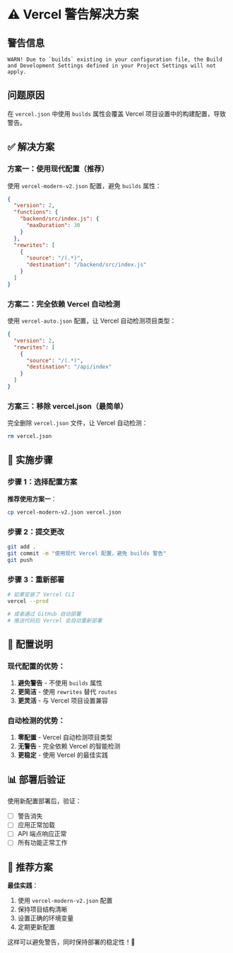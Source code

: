 # ⚠️ Vercel 警告解决方案

## 警告信息
```
WARN! Due to `builds` existing in your configuration file, the Build and Development Settings defined in your Project Settings will not apply.
```

## 问题原因
在 `vercel.json` 中使用 `builds` 属性会覆盖 Vercel 项目设置中的构建配置，导致警告。

## ✅ 解决方案

### 方案一：使用现代配置（推荐）

使用 `vercel-modern-v2.json` 配置，避免 `builds` 属性：

```json
{
  "version": 2,
  "functions": {
    "backend/src/index.js": {
      "maxDuration": 30
    }
  },
  "rewrites": [
    {
      "source": "/(.*)",
      "destination": "/backend/src/index.js"
    }
  ]
}
```

### 方案二：完全依赖 Vercel 自动检测

使用 `vercel-auto.json` 配置，让 Vercel 自动检测项目类型：

```json
{
  "version": 2,
  "rewrites": [
    {
      "source": "/(.*)",
      "destination": "/api/index"
    }
  ]
}
```

### 方案三：移除 vercel.json（最简单）

完全删除 `vercel.json` 文件，让 Vercel 自动检测：

```bash
rm vercel.json
```

## 🚀 实施步骤

### 步骤 1：选择配置方案

**推荐使用方案一**：
```bash
cp vercel-modern-v2.json vercel.json
```

### 步骤 2：提交更改
```bash
git add .
git commit -m "使用现代 Vercel 配置，避免 builds 警告"
git push
```

### 步骤 3：重新部署
```bash
# 如果安装了 Vercel CLI
vercel --prod

# 或者通过 GitHub 自动部署
# 推送代码后 Vercel 会自动重新部署
```

## 🔧 配置说明

### 现代配置的优势：
1. **避免警告** - 不使用 `builds` 属性
2. **更简洁** - 使用 `rewrites` 替代 `routes`
3. **更灵活** - 与 Vercel 项目设置兼容

### 自动检测的优势：
1. **零配置** - Vercel 自动检测项目类型
2. **无警告** - 完全依赖 Vercel 的智能检测
3. **更稳定** - 使用 Vercel 的最佳实践

## 📊 部署后验证

使用新配置部署后，验证：

- [ ] 警告消失
- [ ] 应用正常加载
- [ ] API 端点响应正常
- [ ] 所有功能正常工作

## 🎯 推荐方案

**最佳实践**：
1. 使用 `vercel-modern-v2.json` 配置
2. 保持项目结构清晰
3. 设置正确的环境变量
4. 定期更新配置

这样可以避免警告，同时保持部署的稳定性！🎉
